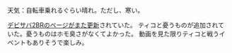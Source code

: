 天気：自転車乗れるぐらい晴れ。ただし、寒い。

[デビサバ2BRのページがまた更新](http://dsexp.atlusnet.jp/2014/12/838/)されていた。
ティコと憂うものが追加されていた。憂うものはホモ臭さがなくてよかった。
動画を見た限りティコと戦うイベントもありそうで楽しみ。

